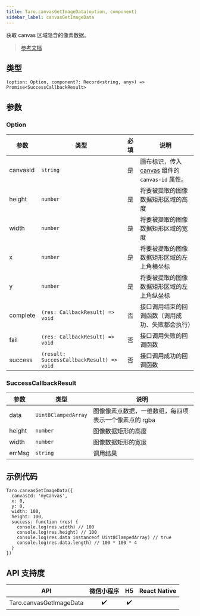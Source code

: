 ```yaml
---
title: Taro.canvasGetImageData(option, component)
sidebar_label: canvasGetImageData
---
```


获取 canvas 区域隐含的像素数据。

> [参考文档](https://developers.weixin.qq.com/miniprogram/dev/api/canvas/wx.canvasGetImageData.html)

## 类型

```tsx
(option: Option, component?: Record<string, any>) => Promise<SuccessCallbackResult>
```

## 参数

### Option

| 参数 | 类型 | 必填 | 说明 |
| --- | --- | :---: | --- |
| canvasId | `string` | 是 | 画布标识，传入 [canvas](https://developers.weixin.qq.com/miniprogram/dev/component/canvas.html) 组件的 `canvas-id` 属性。 |
| height | `number` | 是 | 将要被提取的图像数据矩形区域的高度 |
| width | `number` | 是 | 将要被提取的图像数据矩形区域的宽度 |
| x | `number` | 是 | 将要被提取的图像数据矩形区域的左上角横坐标 |
| y | `number` | 是 | 将要被提取的图像数据矩形区域的左上角纵坐标 |
| complete | `(res: CallbackResult) => void` | 否 | 接口调用结束的回调函数（调用成功、失败都会执行） |
| fail | `(res: CallbackResult) => void` | 否 | 接口调用失败的回调函数 |
| success | `(result: SuccessCallbackResult) => void` | 否 | 接口调用成功的回调函数 |

### SuccessCallbackResult

| 参数 | 类型 | 说明 |
| --- | --- | --- |
| data | `Uint8ClampedArray` | 图像像素点数据，一维数组，每四项表示一个像素点的 rgba |
| height | `number` | 图像数据矩形的高度 |
| width | `number` | 图像数据矩形的宽度 |
| errMsg | `string` | 调用结果 |

## 示例代码

```tsx
Taro.canvasGetImageData({
  canvasId: 'myCanvas',
  x: 0,
  y: 0,
  width: 100,
  height: 100,
  success: function (res) {
    console.log(res.width) // 100
    console.log(res.height) // 100
    console.log(res.data instanceof Uint8ClampedArray) // true
    console.log(res.data.length) // 100 * 100 * 4
  }
})
```

## API 支持度

| API | 微信小程序 | H5 | React Native |
| :---: | :---: | :---: | :---: |
| Taro.canvasGetImageData | ✔️ | ✔️ |  |
